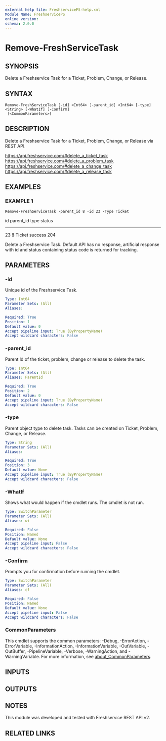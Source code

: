 ```yaml
---
external help file: FreshservicePS-help.xml
Module Name: FreshservicePS
online version:
schema: 2.0.0
---
```


# Remove-FreshServiceTask

## SYNOPSIS
Delete a Freshservice Task for a Ticket, Problem, Change, or Release.

## SYNTAX

```
Remove-FreshServiceTask [-id] <Int64> [-parent_id] <Int64> [-type] <String> [-WhatIf] [-Confirm]
 [<CommonParameters>]
```

## DESCRIPTION
Delete a Freshservice Task for a Ticket, Problem, Change, or Release via REST API.

https://api.freshservice.com/#delete_a_ticket_task
https://api.freshservice.com/#delete_a_problem_task
https://api.freshservice.com/#delete_a_change_task
https://api.freshservice.com/#delete_a_release_task

## EXAMPLES

### EXAMPLE 1
```
Remove-FreshServiceTask -parent_id 8 -id 23 -Type Ticket
```

id parent_id type   status
-- --------- ----   ------
23         8 Ticket success 204

Delete a Freshservice Task.
Default API has no response, artificial response with id and
status containing status code is returned for tracking.

## PARAMETERS

### -id
Unique id of the Freshservice Task.

```yaml
Type: Int64
Parameter Sets: (All)
Aliases:

Required: True
Position: 1
Default value: 0
Accept pipeline input: True (ByPropertyName)
Accept wildcard characters: False
```

### -parent_id
Parent Id of the ticket, problem, change or release to delete the task.

```yaml
Type: Int64
Parameter Sets: (All)
Aliases: ParentId

Required: True
Position: 2
Default value: 0
Accept pipeline input: True (ByPropertyName)
Accept wildcard characters: False
```

### -type
Parent object type to delete task.
Tasks can be created on Ticket, Problem, Change, or Release.

```yaml
Type: String
Parameter Sets: (All)
Aliases:

Required: True
Position: 3
Default value: None
Accept pipeline input: True (ByPropertyName)
Accept wildcard characters: False
```

### -WhatIf
Shows what would happen if the cmdlet runs.
The cmdlet is not run.

```yaml
Type: SwitchParameter
Parameter Sets: (All)
Aliases: wi

Required: False
Position: Named
Default value: None
Accept pipeline input: False
Accept wildcard characters: False
```

### -Confirm
Prompts you for confirmation before running the cmdlet.

```yaml
Type: SwitchParameter
Parameter Sets: (All)
Aliases: cf

Required: False
Position: Named
Default value: None
Accept pipeline input: False
Accept wildcard characters: False
```

### CommonParameters
This cmdlet supports the common parameters: -Debug, -ErrorAction, -ErrorVariable, -InformationAction, -InformationVariable, -OutVariable, -OutBuffer, -PipelineVariable, -Verbose, -WarningAction, and -WarningVariable. For more information, see [about_CommonParameters](http://go.microsoft.com/fwlink/?LinkID=113216).

## INPUTS

## OUTPUTS

## NOTES
This module was developed and tested with Freshservice REST API v2.

## RELATED LINKS
